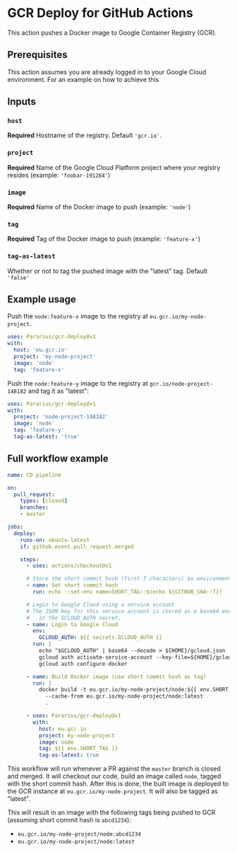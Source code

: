 # GCR Deploy for GitHub Actions

This action pushes a Docker image to Google Container Registry (GCR).

## Prerequisites

This action assumes you are already logged in to your Google Cloud environment.
For an example on how to achieve this

## Inputs

### `host`

**Required** Hostname of the registry. Default `'gcr.io'`.

### `project`

**Required** Name of the Google Cloud Platform project where your registry resides (example: `'foobar-191284'`)

### `image`

**Required** Name of the Docker image to push (example: `'node'`)

### `tag`

**Required** Tag of the Docker image to push (example: `'feature-x'`)

### `tag-as-latest`

Whether or not to tag the pushed image with the "latest" tag. Default `'false'`

## Example usage

Push the `node:feature-x` image to the registry at `eu.gcr.io/my-node-project`.

```yaml
uses: Pararius/gcr-deploy@v1
with:
  host: 'eu.gcr.io'
  project: 'my-node-project'
  image: 'node'
  tag: 'feature-x'
```

Push the `node:feature-y` image to the registry at `gcr.io/node-project-148182` and tag it as "latest":

```yaml
uses: Pararius/gcr-deploy@v1
with:
  project: 'node-project-148182'
  image: 'node'
  tag: 'feature-y'
  tag-as-latest: 'true'
```

## Full workflow example

```yaml
name: CD pipeline

on:
  pull_request:
    types: [closed]
    branches:
    - master

jobs:
  deploy:
    runs-on: ubuntu-latest
    if: github.event.pull_request.merged

    steps:
      - uses: actions/checkout@v1

      # Store the short commit hash (first 7 characters) as environment variable
      - name: Set short commit hash
        run: echo ::set-env name=SHORT_TAG::$(echo ${GITHUB_SHA::7})

      # Login to Google Cloud using a service account.
      # The JSON key for this service account is stored as a base64 encoded string
      #   in the GCLOUD_AUTH secret.
      - name: Login to Google Cloud
        env:
          GCLOUD_AUTH: ${{ secrets.GCLOUD_AUTH }}
        run: |
          echo "$GCLOUD_AUTH" | base64 --decode > ${HOME}/gcloud.json
          gcloud auth activate-service-account --key-file=${HOME}/gcloud.json
          gcloud auth configure-docker

      - name: Build Docker image (use short commit hash as tag)
        run: |
          docker build -t eu.gcr.io/my-node-project/node:${{ env.SHORT_TAG }} \
            --cache-from eu.gcr.io/my-node-project/node:latest
            .

      - uses: Pararius/gcr-deploy@v1
        with:
          host: eu.gcr.io
          project: my-node-project
          image: node
          tag: ${{ env.SHORT_TAG }}
          tag-as-latest: true
```

This workflow will run whenever a PR against the `master` branch is closed and merged.
It will checkout our code, build an image called `node`, tagged with the short commit hash.
After this is done, the built image is deployed to the GCR instance at `eu.gcr.io/my-node-project`.
It will also be tagged as "latest".

This will result in an image with the following tags being pushed to GCR (assuming short commit hash is `abcd1234`):

* `eu.gcr.io/my-node-project/node:abcd1234`
* `eu.gcr.io/my-node-project/node:latest`

